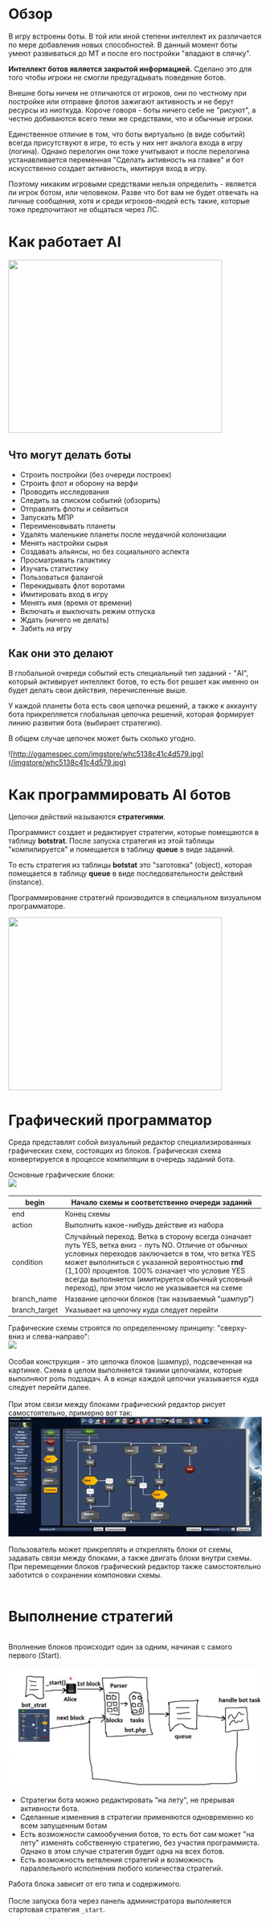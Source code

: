 # Обзор #

В игру встроены боты. В той или иной степени интеллект их различается по мере добавления новых способностей. В данный момент боты умеют развиваться до МТ и после его постройки "впадают в спячку".

**Интеллект ботов является закрытой информацией.** Сделано это для того чтобы игроки не смогли предугадывать поведение ботов.

Внешне боты ничем не отличаются от игроков, они по честному при постройке или отправке флотов зажигают активность и не берут ресурсы из ниоткуда. Короче говоря - боты ничего себе не "рисуют", а честно добиваются всего теми же средствами, что и обычные игроки.

Единственное отличие в том, что боты виртуально (в виде событий) всегда присутствуют в игре, то есть у них нет аналога входа в игру (логина). Однако перелогин они тоже учитывают и после перелогина устанавливается переменная "Сделать активность на главке" и бот искусственно создает активность, имитируя вход в игру.

Поэтому никаким игровыми средствами нельзя определить - является ли игрок ботом, или человеком. Разве что бот вам не будет отвечать на личные сообщения, хотя и среди игроков-людей есть такие, которые тоже предпочитают не общаться через ЛС.

# Как работает AI #

<a href='http://www.youtube.com/watch?feature=player_embedded&v=4DdlG0zwLAI' target='_blank'><img src='http://img.youtube.com/vi/4DdlG0zwLAI/0.jpg' width='425' height=344 /></a>

## Что могут делать боты ##
  * Строить постройки (без очереди построек)
  * Строить флот и оборону на верфи
  * Проводить исследования
  * Следить за списком событий (обзорить)
  * Отправлять флоты и сейвиться
  * Запускать МПР
  * Переименовывать планеты
  * Удалять маленькие планеты после неудачной колонизации
  * Менять настройки сырья
  * Создавать альянсы, но без социального аспекта
  * Просматривать галактику
  * Изучать статистику
  * Пользоваться фалангой
  * Перекидывать флот воротами
  * Имитировать вход в игру
  * Менять имя (время от времени)
  * Включать и выключать режим отпуска
  * Ждать (ничего не делать)
  * Забить на игру

## Как они это делают ##

В глобальной очереди событий есть специальный тип заданий - "AI", который активирует интеллект ботов, то есть бот решает как именно он будет делать свои действия, перечисленные выше.

У каждой планеты бота есть своя цепочка решений, а также к аккаунту бота прикрепляется глобальная цепочка решений, которая формирует линию развития бота (выбирает стратегию).

В общем случае цепочек может быть сколько угодно.

![http://ogamespec.com/imgstore/whc5138c41c4d579.jpg](/imgstore/whc5138c41c4d579.jpg)

# Как программировать AI ботов #

Цепочки действий называются **стратегиями**.

Программист создает и редактирует стратегии, которые помещаются в таблицу **botstrat**. После запуска стратегия из этой таблицы "компилируется" и помещается в таблицу **queue** в виде заданий.

То есть стратегия из таблицы **botstat** это "заготовка" (object), которая помещается в таблицу **queue** в виде последовательности действий (instance).

Программирование стратегий производится в специальном визуальном программаторе.

<a href='http://www.youtube.com/watch?feature=player_embedded&v=rCzImdVfRwE' target='_blank'><img src='http://img.youtube.com/vi/rCzImdVfRwE/0.jpg' width='425' height=344 /></a>

# Графический программатор #

Среда представлят собой визуальный редактор специализированных графических схем, состоящих из блоков. Графическая схема конвертируется в процессе компиляции в очередь заданий бота.

Основные графические блоки:<br>
<img src='http://oldogame.ru/images/bots002.jpg' />

<table><thead><th>begin</th><th>Начало схемы и соответственно очереди заданий</th></thead><tbody>
<tr><td>end</td><td>Конец схемы</td></tr>
<tr><td>action</td><td>Выполнить какое-нибудь действие из набора</td></tr>
<tr><td>condition</td><td>Случайный переход. Ветка в сторону всегда означает путь YES, ветка вниз - путь NO. Отличие от обычных условных переходов заключается в том, что ветка YES может выполниться с указанной вероятностью <b>rnd</b> (1,100) процентов. 100% означает что условие YES всегда выполняется (имитируется обычный условный переход), при этом число не указывается на схеме</td></tr>
<tr><td>branch_name</td><td>Название цепочки блоков (так называемый "шампур")</td></tr>
<tr><td>branch_target</td><td>Указывает на цепочку куда следует перейти</td></tr></tbody></table>

Графические схемы строятся по определенному принципу: "сверху-вниз и слева-направо":<br>
<img src='http://oldogame.ru/images/bots003.jpg' />

Особая конструкция - это цепочка блоков (шампур), подсвеченная на картинке. Схема в целом выполняется такими цепочками, которые выполняют роль подзадач. А в конце каждой цепочки указывается куда следует перейти далее.<br>
<br>
При этом связи между блоками графический редактор рисует самостоятельно, примерно вот так: <br>
<img src='/imgstore/resized_whc51dabba016b15.jpg' />

Пользователь может прикреплять и откреплять блоки от схемы, задавать связи между блоками, а также двигать блоки внутри схемы. При перемещении блоков графический редактор также самостоятельно заботится о сохранении компоновки схемы.<br>
<br>
<h1>Выполнение стратегий</h1>

<br>
Вполнение блоков происходит один за одним, начиная с самого первого (Start).<br>
<br>
<img src='/imgstore/resized_whc51dd447fe4417.jpg' />

<ul><li>Стратегии бота можно редактировать "на лету", не прерывая активности бота.<br>
</li><li>Сделанные изменения в стратегии применяются одновременно ко всем запущенным ботам<br>
</li><li>Есть возможности самообучения ботов, то есть бот сам может "на лету" изменять собственную стратегию, без участия программиста. Однако в этом случае стратегия будет одна на всех ботов.<br>
</li><li>Есть возможность ветвления стратегий и возможность параллельного исполнения любого количества стратегий.</li></ul>

Работа блока зависит от его типа и содержимого.<br>
<br>
После запуска бота через панель администратора выполняется стартовая стратегия `_start`.
